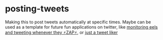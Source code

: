 # posting-tweets

Making this to post tweets automatically at specific times. Maybe can be used as a template for future fun applications on twitter, like [monitoring eels and tweeting whenever they :zap:ZAP:zap:](https://twitter.com/EelectricMiguel), or [just a tweet liker](https://github.com/cliff-4/posting-tweets/blob/main/tweet_liker.py)